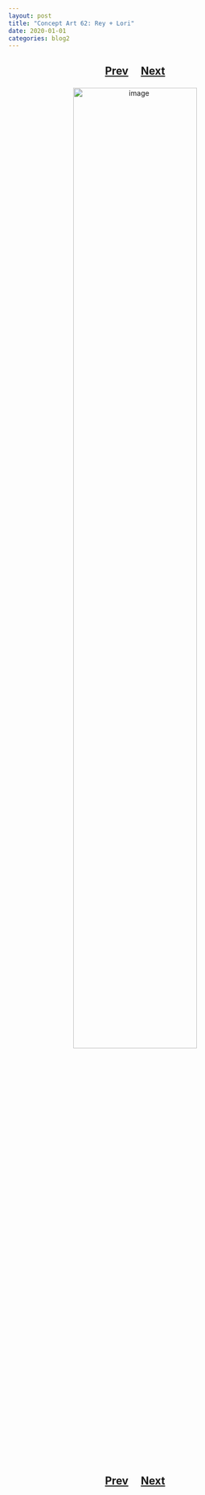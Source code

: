 ```yaml
---
layout: post
title: "Concept Art 62: Rey + Lori"
date: 2020-01-01
categories: blog2
---
```


<h2>
  <p style="text-align:center;">
    <a href="/wingsofthechorus/archive/2019/12/30/conceptart61">Prev</a>
    &nbsp;&nbsp;&nbsp;
    <a href="/wingsofthechorus/archive/2020/01/03/conceptart63">Next</a>
  </p>
</h2>

<p style="text-align:center;">
  <img src="/wingsofthechorus/images/conceptart/ca62.png" width="70%" alt="image"/>
</p>

<h2>
  <p style="text-align:center;">
    <a href="/wingsofthechorus/archive/2019/12/30/conceptart61">Prev</a>
    &nbsp;&nbsp;&nbsp;
    <a href="/wingsofthechorus/archive/2020/01/03/conceptart63">Next</a>
  </p>
</h2>
